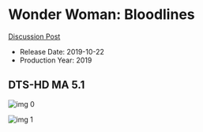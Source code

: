 # Wonder Woman: Bloodlines

[Discussion Post](https://www.avsforum.com/threads/bass-eq-for-filtered-movies.2995212/post-58678278)

* Release Date: 2019-10-22
* Production Year: 2019

## DTS-HD MA 5.1

![img 0](https://i.imgur.com/5ISsTGb.jpg)

![img 1](https://i.imgur.com/27p68UI.png)


